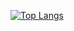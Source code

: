 [![Top Langs](https://github-readme-stats.vercel.app/api/top-langs/?username=MohammedElhadidy&layout=compact)](https://github.com/anuraghazra/github-readme-stats)
